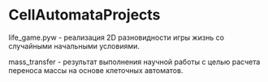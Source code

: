 # CellAutomataProjects

life_game.pyw - реализация 2D разновидности игры жизнь со случайными начальными условиями.

mass_transfer - результат выполнения научной работы с целью расчета переноса массы на основе клеточных автоматов.
